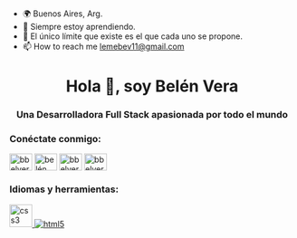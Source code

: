  
-  🌍  Buenos Aires, Arg. 
- 🌱 Siempre estoy aprendiendo. 
- 💞️ El único límite que existe es el que cada uno se propone.
- 📫 How to reach me  lemebev11@gmail.com


<h1 align="center">Hola 👋, soy Belén Vera</h1>
<h3 align="center">Una Desarrolladora Full Stack apasionada por todo el mundo</h3>

<h3 align="left">Conéctate conmigo:</h3>
<p align="left">
<a href="https://twitter.com/bbelvera" target="blank"><img align="center" src="https:// raw.githubusercontent.com/rahuldkjain/github-profile-readme-generator/master/src/images/icons/Social/twitter.svg" alt="bbelvera" height="30" width="40" /></a >
<a href="https://fb.com/belén vera" target="blank"><img align="center" src="https://raw.githubusercontent.com/rahuldkjain/github-profile-readme-generator/master/src/images/icons/Social/facebook.svg" alt="belén vera" height="30" width="40" /></a>
<a href="https://instagram.com/bbelvera" target="blank"><img align="center" src="https://raw.githubusercontent.com/rahuldkjain/github-profile-readme-generator /master/src/images/icons/Social/instagram.svg" alt="bbelvera" height="30" width="40" /></a>
<a href="https://discord.gg/bbelvera #5950" target="en blanco"><img align="center" src="https://raw.githubusercontent.com/rahuldkjain/github-profile-readme-generator/master/src/images/icons/Social/discord .svg" alt="bbelvera#5950" height="30" width="40" /></a>
</p>

<h3 align="left">Idiomas y herramientas:</h3>
<p align="left"> <a href="https://www.w3schools.com/css/" target="_blank" rel="noreferrer"> <img src="https://raw.githubusercontent. com/devicons/devicon/master/icons/css3/css3-original-wordmark.svg" alt="css3" width="40" height="40"/> </a> <a href="https:// www.w3.org/html/" target="_blank" rel="noreferrer"> <img src="https://raw.githubusercontent.com/devicons/devicon/master/icons/html5/html5-original-wordmark .svg" alt="html5" ancho="40" alto="40"/> </a> </p>
<!---
bbelvera/bbelvera is a ✨ special ✨ repository because its `README.md` (this file) appears on your GitHub profile.
You can click the Preview link to take a look at your changes.
--->
